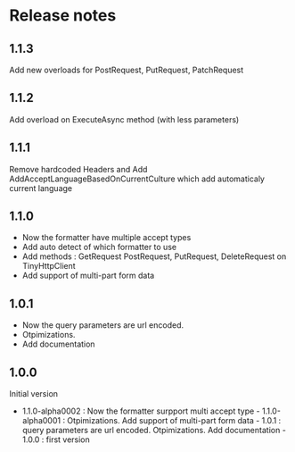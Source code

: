 # Release notes

## 1.1.3
Add new overloads for PostRequest, PutRequest, PatchRequest

## 1.1.2
Add overload on ExecuteAsync method (with less parameters)

## 1.1.1
Remove hardcoded Headers and Add AddAcceptLanguageBasedOnCurrentCulture which add automaticaly current language

## 1.1.0
* Now the formatter have multiple accept types
* Add auto detect of which formatter to use
* Add methods : GetRequest PostRequest, PutRequest, DeleteRequest on TinyHttpClient
* Add support of multi-part form data

## 1.0.1
* Now the query parameters are url encoded. 
* Otpimizations. 
* Add documentation

## 1.0.0
Initial version
- 1.1.0-alpha0002 : Now the formatter surpport multi accept type
      - 1.1.0-alpha0001 : Otpimizations. Add support of multi-part form data
      - 1.0.1 : query parameters are url encoded. Otpimizations. Add documentation
      - 1.0.0 : first version
